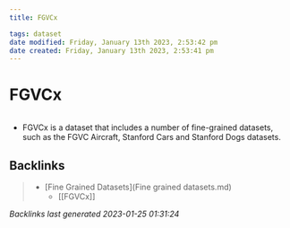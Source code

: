 ```yaml
---
title: FGVCx

tags: dataset 
date modified: Friday, January 13th 2023, 2:53:42 pm
date created: Friday, January 13th 2023, 2:53:41 pm
---
```


# FGVCx
```toc
```

- FGVCx is a dataset that includes a number of fine-grained datasets, such as the FGVC Aircraft, Stanford Cars and Stanford Dogs datasets.

## Backlinks

> - [Fine Grained Datasets](Fine grained datasets.md)
>   - [[FGVCx]]

_Backlinks last generated 2023-01-25 01:31:24_
